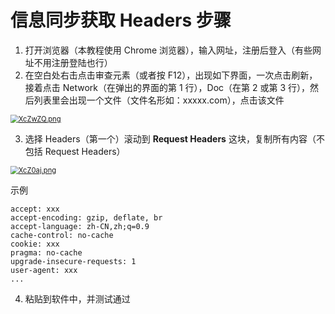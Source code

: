 # 信息同步获取 Headers 步骤

1. 打开浏览器（本教程使用 Chrome 浏览器），输入网址，注册后登入（有些网址不用注册登陆也行）
2. 在空白处右击点击审查元素（或者按 F12），出现如下界面，一次点击刷新，接着点击 Network（在弹出的界面的第 1 行），Doc（在第 2 或第 3 行），然后列表里会出现一个文件（文件名形如：xxxxx.com），点击该文件

[<img src="https://s1.ax1x.com/2022/06/11/XcZwZQ.png" alt="XcZwZQ.png" style="zoom:80%;" />](https://imgtu.com/i/XcZwZQ)

3. 选择 Headers（第一个）滚动到 **Request Headers** 这块，复制所有内容（不包括 Request Headers）

[<img src="https://s1.ax1x.com/2022/06/11/XcZ0aj.png" alt="XcZ0aj.png" style="zoom:80%;" />](https://imgtu.com/i/XcZ0aj)

示例

```properties
accept: xxx
accept-encoding: gzip, deflate, br
accept-language: zh-CN,zh;q=0.9
cache-control: no-cache
cookie: xxx
pragma: no-cache
upgrade-insecure-requests: 1
user-agent: xxx
...
```

4. 粘贴到软件中，并测试通过